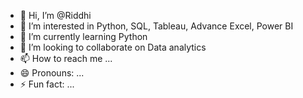 - 👋 Hi, I’m @Riddhi
- 👀 I’m interested in Python, SQL, Tableau, Advance Excel, Power BI
- 🌱 I’m currently learning Python
- 💞️ I’m looking to collaborate on Data analytics
- 📫 How to reach me ...
- 😄 Pronouns: ...
- ⚡ Fun fact: ...

<!---
Ri-droid438/Ri-droid438 is a ✨ special ✨ repository because its `README.md` (this file) appears on your GitHub profile.
You can click the Preview link to take a look at your changes.
--->
